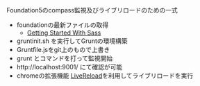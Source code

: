 Foundation5のcompass監視及びライブリロードのための一式

- foundationの最新ファイルの取得
	- [Getting Started With Sass](http://foundation.zurb.com/docs/sass.html)
- gruntinit.sh を実行してGruntの環境構築
- Gruntfile.jsをgit上のもので上書き
- grunt とコマンドを打って監視開始
- http://localhost:9001/ にて確認が可能
- chromeの拡張機能 [LiveReload](https://chrome.google.com/webstore/detail/livereload/jnihajbhpnppcggbcgedagnkighmdlei)を利用してライブリロードを実行

